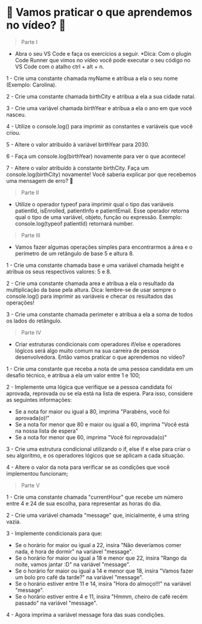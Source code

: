 # :rocket: Vamos praticar o que aprendemos no vídeo? 💪
> Parte I
- Abra o seu VS Code e faça os exercícios a seguir.
*Dica: Com o plugin Code Runner que vimos no vídeo você pode executar o seu código no VS Code com o atalho ctrl + alt + n. 


1 - Crie uma constante chamada myName e atribua a ela o seu nome (Exemplo: Carolina).

2 - Crie uma constante chamada birthCity e atribua a ela a sua cidade natal.

3 - Crie uma variável chamada birthYear e atribua a ela o ano em que você nasceu.

4 - Utilize o console.log() para imprimir as constantes e variáveis que você criou.

5 - Altere o valor atribuído à variável birthYear para 2030. 

6 - Faça um console.log(birthYear) novamente para ver o que acontece!

7 - Altere o valor atribuído à constante birthCity. Faça um console.log(birthCity) novamente! Você saberia explicar por que recebemos uma mensagem de erro? 🤔

> Parte II

- Utilize o operador typeof para imprimir qual o tipo das variáveis patientId, isEnrolled, patientInfo e patientEmail. Esse operador retorna qual o tipo de uma variável, objeto, função ou expressão. Exemplo: console.log(typeof patientId) retornará number.

> Parte III

- Vamos fazer algumas operações simples para encontrarmos a área e o perímetro de um retângulo de base 5 e altura 8.

1 - Crie uma constante chamada base e uma variável chamada height e atribua os seus respectivos valores: 5 e 8.


2 - Crie uma constante chamada area e atribua a ela o resultado da multiplicação da base pela altura. Dica: lembre-se de usar sempre o console.log() para imprimir as variáveis e checar os resultados das operações!


3 - Crie uma constante chamada perimeter e atribua a ela a soma de todos os lados do retângulo.

> Parte IV

- Criar estruturas condicionais com operadores if/else e operadores lógicos será algo muito comum na sua carreira de pessoa desenvolvedora. Então vamos praticar o que aprendemos no vídeo?

1 - Crie uma constante que receba a nota de uma pessoa candidata em um desafio técnico, e atribua a ela um valor entre 1 e 100;

2 - Implemente uma lógica que verifique se a pessoa candidata foi aprovada, reprovada ou se ela está na lista de espera. Para isso, considere as seguintes informações:
- Se a nota for maior ou igual a 80, imprima "Parabéns, você foi aprovada(o)!"
- Se a nota for menor que 80 e maior ou igual a 60, imprima "Você está na nossa lista de espera"
- Se a nota for menor que 60, imprima "Você foi reprovada(o)"

3 - Crie uma estrutura condicional utilizando o if, else if e else para criar o seu algoritmo, e os operadores lógicos que se aplicam a cada situação.

4 - Altere o valor da nota para verificar se as condições que você implementou funcionam;

> Parte V 

1 - Crie uma constante chamada "currentHour" que recebe um número entre 4 e 24 de sua escolha, para representar as horas do dia.

2 - Crie uma variável chamada "message" que, inicialmente, é uma string vazia.

3 - Implemente condicionais para que:
- Se o horário for maior ou igual a 22, insira "Não deveríamos comer nada, é hora de dormir" na variável "message".
- Se o horário for maior ou igual a 18 e menor que 22, insira "Rango da noite, vamos jantar :D" na variável "message".
- Se o horário for maior ou igual a 14 e menor que 18, insira "Vamos fazer um bolo pro café da tarde?" na variável "message".
- Se o horário estiver entre 11 e 14, insira "Hora do almoço!!!" na variável "message".
- Se o horário estiver entre 4 e 11, insira "Hmmm, cheiro de café recém passado" na variável "message".

4 - Agora imprima a variável message fora das suas condições.